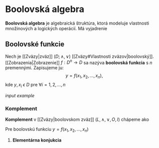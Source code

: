 # Boolovská algebra
**Boolovská algebra** je algebraická štruktúra, ktorá modeluje vlastnosti množinových a logických operácií. Má vyjadrenie

## Boolovské funkcie
Nech je [[Zväzy|zväz]] $(D;\wedge,\vee)$ [[Zväzy#Vlastnosti zväzov|boolovský]]. [[Zobrazenia|Zobrazenie]] $f:D^n\rightarrow D$ sa nazýva **boolovská funkcia** s $n$ premennými. Zapisujeme ju:
$$
y = f(x_1,x_2,...,x_n),
$$
kde $y,x_i \ \epsilon\ D$ pre $\forall i = 1,2,...,n$

_input example_

### Komplement
**Komplement** v [[Zväzy|boolovskom zväz]] $(L,\wedge,\vee,O,I)$ chápeme ako 

Pre boolovskú funkciu $y = f(x_1,x_2,...,x_n)$ 
1. **Elementárna konjukcia** 